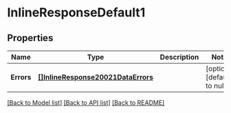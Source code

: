 # InlineResponseDefault1

## Properties
Name | Type | Description | Notes
------------ | ------------- | ------------- | -------------
**Errors** | [**[]InlineResponse20021DataErrors**](inline_response_200_21_data_errors.md) |  | [optional] [default to null]

[[Back to Model list]](../README.md#documentation-for-models) [[Back to API list]](../README.md#documentation-for-api-endpoints) [[Back to README]](../README.md)

